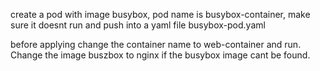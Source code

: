 create a pod with image busybox, pod name is busybox-container, make sure it doesnt run and push into a yaml file busybox-pod.yaml

before applying change the container name to web-container and run. Change the image buszbox to nginx if the busybox image cant be found.



